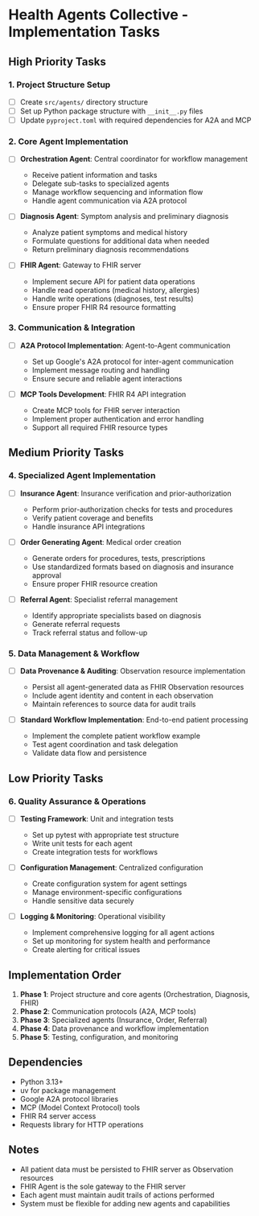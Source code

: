 # Health Agents Collective - Implementation Tasks

## High Priority Tasks

### 1. Project Structure Setup
- [ ] Create `src/agents/` directory structure
- [ ] Set up Python package structure with `__init__.py` files
- [ ] Update `pyproject.toml` with required dependencies for A2A and MCP

### 2. Core Agent Implementation
- [ ] **Orchestration Agent**: Central coordinator for workflow management
  - Receive patient information and tasks
  - Delegate sub-tasks to specialized agents
  - Manage workflow sequencing and information flow
  - Handle agent communication via A2A protocol

- [ ] **Diagnosis Agent**: Symptom analysis and preliminary diagnosis
  - Analyze patient symptoms and medical history
  - Formulate questions for additional data when needed
  - Return preliminary diagnosis recommendations

- [ ] **FHIR Agent**: Gateway to FHIR server
  - Implement secure API for patient data operations
  - Handle read operations (medical history, allergies)
  - Handle write operations (diagnoses, test results)
  - Ensure proper FHIR R4 resource formatting

### 3. Communication & Integration
- [ ] **A2A Protocol Implementation**: Agent-to-Agent communication
  - Set up Google's A2A protocol for inter-agent communication
  - Implement message routing and handling
  - Ensure secure and reliable agent interactions

- [ ] **MCP Tools Development**: FHIR R4 API integration
  - Create MCP tools for FHIR server interaction
  - Implement proper authentication and error handling
  - Support all required FHIR resource types

## Medium Priority Tasks

### 4. Specialized Agent Implementation
- [ ] **Insurance Agent**: Insurance verification and prior-authorization
  - Perform prior-authorization checks for tests and procedures
  - Verify patient coverage and benefits
  - Handle insurance API integrations

- [ ] **Order Generating Agent**: Medical order creation
  - Generate orders for procedures, tests, prescriptions
  - Use standardized formats based on diagnosis and insurance approval
  - Ensure proper FHIR resource creation

- [ ] **Referral Agent**: Specialist referral management
  - Identify appropriate specialists based on diagnosis
  - Generate referral requests
  - Track referral status and follow-up

### 5. Data Management & Workflow
- [ ] **Data Provenance & Auditing**: Observation resource implementation
  - Persist all agent-generated data as FHIR Observation resources
  - Include agent identity and content in each observation
  - Maintain references to source data for audit trails

- [ ] **Standard Workflow Implementation**: End-to-end patient processing
  - Implement the complete patient workflow example
  - Test agent coordination and task delegation
  - Validate data flow and persistence

## Low Priority Tasks

### 6. Quality Assurance & Operations
- [ ] **Testing Framework**: Unit and integration tests
  - Set up pytest with appropriate test structure
  - Write unit tests for each agent
  - Create integration tests for workflows

- [ ] **Configuration Management**: Centralized configuration
  - Create configuration system for agent settings
  - Manage environment-specific configurations
  - Handle sensitive data securely

- [ ] **Logging & Monitoring**: Operational visibility
  - Implement comprehensive logging for all agent actions
  - Set up monitoring for system health and performance
  - Create alerting for critical issues

## Implementation Order

1. **Phase 1**: Project structure and core agents (Orchestration, Diagnosis, FHIR)
2. **Phase 2**: Communication protocols (A2A, MCP tools)
3. **Phase 3**: Specialized agents (Insurance, Order, Referral)
4. **Phase 4**: Data provenance and workflow implementation
5. **Phase 5**: Testing, configuration, and monitoring

## Dependencies

- Python 3.13+
- uv for package management
- Google A2A protocol libraries
- MCP (Model Context Protocol) tools
- FHIR R4 server access
- Requests library for HTTP operations

## Notes

- All patient data must be persisted to FHIR server as Observation resources
- FHIR Agent is the sole gateway to the FHIR server
- Each agent must maintain audit trails of actions performed
- System must be flexible for adding new agents and capabilities